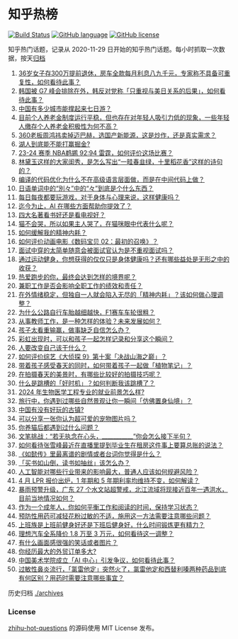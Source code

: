 # 知乎热榜
[![Build Status](https://github.com/ToWeLong/zhihu-hot-questions/workflows/CI/badge.svg)](https://github.com/ToWeLong/zhihu-hot-questions/actions)
[![GitHub language](https://img.shields.io/badge/language-golang-orange.svg)](https://golang.org/)
[![GitHub license](https://img.shields.io/github/license/ToWeLong/zhihu-hot-questions)](https://github.com/ToWeLong/zhihu-hot-questions/blob/main/LICENSE)

知乎热门话题，记录从 2020-11-29 日开始的知乎热门话题。每小时抓取一次数据，按天[归档](./archives)

<!-- BEGIN -->

1. [36岁女子存300万提前退休，房车全款每月利息八九千元，专家称不具备可重复性，如何看待此事？](https://www.zhihu.com/question/653634390)
1. [韩国被 G7 峰会排除在外，韩反对党称「只重视与美日关系的后果」，如何看待此事？](https://www.zhihu.com/question/653717985)
1. [中国有多少城市能撑起来七日游？](https://www.zhihu.com/question/652919609)
1. [目前个人养老金制度运行平稳，但也存在对年轻人吸引力低的现象，一些年轻人缴存个人养老金积极性为何不高？](https://www.zhihu.com/question/653720371)
1. [360老板周鸿祎卖掉迈巴赫，选国产新能源，这是炒作，还是真实需求？](https://www.zhihu.com/question/653637452)
1. [湖人到底能不能打赢掘金?](https://www.zhihu.com/question/653641639)
1. [23-24 赛季 NBA鹈鹕 92:94 雷霆，如何评价这场比赛？](https://www.zhihu.com/question/653717829)
1. [林黛玉这样的大家闺秀，是怎么写出“一畦春韭绿，十里稻花香”这样的诗句的？](https://www.zhihu.com/question/653533533)
1. [编译的代码优化为什么不在高级语言层面做，而是在中间代码上做？](https://www.zhihu.com/question/651713455)
1. [日语单词中的“別々”中的“々”到底是个什么东西？](https://www.zhihu.com/question/636512976)
1. [每日每夜都要玩游戏，对于身体与心理来说，这样健康吗？](https://www.zhihu.com/question/653725114)
1. [迄今为止，AI 在哪些方面帮助你提效了？](https://www.zhihu.com/question/653107399)
1. [四大名著看书好还是看电视好？](https://www.zhihu.com/question/653671591)
1. [猫不会哭，所以如果主人哭了，在猫咪眼中代表什么呢？](https://www.zhihu.com/question/652392975)
1. [如何缓解我的精神内耗？](https://www.zhihu.com/question/653482583)
1. [如何评价动画电影《数码宝贝 02：最初的召唤》？](https://www.zhihu.com/question/653448651)
1. [面试中穿的太简单随意会被面试官认为是不重视面试吗？](https://www.zhihu.com/question/652074375)
1. [通过运动健身，你想获得的仅仅只是身体健康吗？还有哪些益处是无形之中的收获？](https://www.zhihu.com/question/653338909)
1. [热爱跑步的你，最终会达到怎样的境界呢？](https://www.zhihu.com/question/653372313)
1. [兼职工作是否会影响全职工作的绩效和责任？](https://www.zhihu.com/question/653295866)
1. [在外情绪稳定，但独自一人就会陷入无尽的「精神内耗」？该如何做心理调整？](https://www.zhihu.com/question/653429255)
1. [为什么公路自行车胎越细越快，F1赛车车轮很粗？](https://www.zhihu.com/question/653093619)
1. [从事教师工作，是一种怎样的体验？未来发展如何？](https://www.zhihu.com/question/621514331)
1. [孩子太看重输赢，做事缺乏自信怎么办？](https://www.zhihu.com/question/652562275)
1. [彩虹出现时，可以和孩子一起怎样记录和分享这个瞬间？](https://www.zhihu.com/question/650130578)
1. [人要改变自己该干什么？](https://www.zhihu.com/question/648649223)
1. [如何评价综艺《大侦探 9》第十案「决战山海之巅」？](https://www.zhihu.com/question/653252264)
1. [带着孩子感受春天的同时，如何带着孩子一起做「植物笔记」？](https://www.zhihu.com/question/589885994)
1. [在拍摄春天的美景时，有哪些比较好的拍摄技巧呢？](https://www.zhihu.com/question/524860723)
1. [什么是跳槽的「好时机」？如何判断我该跳槽了？](https://www.zhihu.com/question/651409382)
1. [2024 年生物医学工程专业的就业前景怎么样?](https://www.zhihu.com/question/651409462)
1. [旅行中，你遇到过哪些自然景观让你一瞬间「仿佛置身仙境」？](https://www.zhihu.com/question/651468552)
1. [中国有没有好玩的古镇?](https://www.zhihu.com/question/650555083)
1. [可以分享一张你认为超可爱的宠物图片吗？](https://www.zhihu.com/question/651402782)
1. [你养猫后都遇到过什么问题？](https://www.zhihu.com/question/650017974)
1. [文笔挑战：“若无执念在心头，___________”你会怎么接下半句？](https://www.zhihu.com/question/650349170)
1. [如何看待张雪峰最近在直播里提到毕业生在租房这件事上要算总账的说法？](https://www.zhihu.com/question/653436775)
1. [《如懿传》里最离谱的剧情或者台词你觉得是什么？](https://www.zhihu.com/question/653371194)
1. [「买书如山倒，读书如抽丝」该怎么办？](https://www.zhihu.com/question/652524814)
1. [人工智能对哪些行业带来的影响最大，普通人应该如何规避风险？](https://www.zhihu.com/question/649114294)
1. [4 月 LPR 报价出炉，1 年期和 5 年期利率均维持不变，如何解读？](https://www.zhihu.com/question/653718865)
1. [暴雨预警升级，广东 27 个水文站超警戒，北江流域将现接近百年一遇洪水，目前当地情况如何？](https://www.zhihu.com/question/653651534)
1. [作为一个成年人，你如何平衡工作和阅读的时间，保持学习状态？](https://www.zhihu.com/question/653726067)
1. [预防性用药可减轻花粉过敏的不适，施用这一方法需要注意哪些问题？](https://www.zhihu.com/question/652687841)
1. [上班族是上班前健身好还是下班后健身好，什么时间锻炼更有精力？](https://www.zhihu.com/question/653429557)
1. [理想汽车全系降价 1.8 万至 3 万元，如何看待这一调整？](https://www.zhihu.com/question/653724294)
1. [有什么画面感很强的笑话或者图片？](https://www.zhihu.com/question/50830094)
1. [你经历最大的外贸订单多大?](https://www.zhihu.com/question/361905628)
1. [中国美术学院成立「AI 中心」引发争议，如何看待此事？](https://www.zhihu.com/question/653048924)
1. [过敏性鼻炎流行，「氯雷他定」突然火了，氯雷他定和西替利嗪两种药品到底有何区别？用药时需要注意哪些事宜？](https://www.zhihu.com/question/653300257)

<!-- END -->

历史归档 [./archives](./archives)


### License
[zhihu-hot-questions](https://github.com/towelong/zhihu-hot-questions) 的源码使用 MIT License 发布。